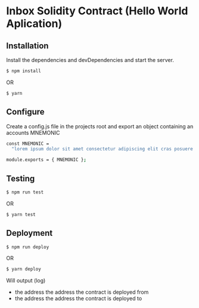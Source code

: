# Inbox Solidity Contract (Hello World Aplication)

## Installation

Install the dependencies and devDependencies and start the server.

```sh
$ npm install
```
OR
```sh
$ yarn
```

## Configure
Create a config.js file in the projects root and export an object containing an accounts MNEMONIC
```sh
const MNEMONIC =
  "lorem ipsum dolor sit amet consectetur adipiscing elit cras posuere tincidunt non";

module.exports = { MNEMONIC };
```

## Testing 

```sh
$ npm run test
```
OR
```sh
$ yarn test
```

## Deployment

```sh
$ npm run deploy
```
OR
```sh
$ yarn deploy
```
Will output (log) 
- the address the address the contract is deployed from
- the address the address the contract is deployed to

